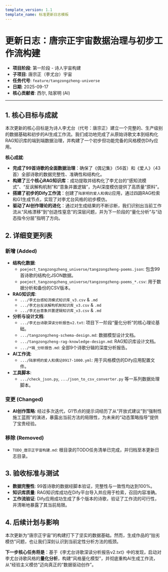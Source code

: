 ```yaml
---
template_version: 1.1
template_name: 标准更新日志模板
---
```


# 更新日志：唐宗正宇宙数据治理与初步工作流构建

- **项目阶段**: 第一阶段 - 诗人宇宙构建
- **子项目**: 唐宗正（李尤台）宇宙
- **任务代号**: `feature/tangzongzheng-universe`
- **日期**: 2025-09-17
- **核心贡献者**: 西尔, 陆家明 (AI)

---

## 1. 核心目标与成就

本次更新的核心目标是为诗人李尤台（代号：唐宗正）建立一个完整的、生产级别的数据基础和初步的AI生成工作流。我们成功地完成了从原始诗歌文本到结构化RAG知识库的端到端数据治理，并构建了一个初步但功能完备的风格模仿Dify应用。

**核心成就**:
- **完成了99首诗歌的全面数据治理**：确保了《偶记集》（56首）和《爱人》（43首）全部诗歌的数据完整性、准确性和结构化。
- **构建了三个核心RAG知识库**：成功提取并结构化了李尤台的“感知流模式”、“反讽解构机制”和“意象并置逻辑”，为AI深度模仿提供了高质量“原料”。
- **搭建了初步的Dify工作流**：创建了`陆家明的爱人和偶记`应用，通过四路RAG检索和G1生成节点，实现了对李尤台风格的初步模仿。
- **驱动了AI创作理论的进化**：通过对生成结果的不断诊断，我们识别出当前工作流从“风格漂移”到“创造性窒息”的深层问题，并为下一阶段的“量化分析”与“动态指令分层”指明了方向。

## 2. 详细变更列表

### 新增 (Added)

- **结构化数据**:
  - `poeject_tangzongzheng_universe/tangzongzheng-poems.json`: 包含99首诗歌的结构化JSON数据。
  - `poeject_tangzongzheng_universe/tangzongzheng-poems_*.csv`: 用于数据分析和备份的CSV版本。
- **RAG知识库**:
  - `.../李尤台感知流模式知识库_v3.csv` & `.md`
  - `.../李尤台反讽解构机制知识库_v3.csv` & `.md`
  - `.../李尤台意象并置逻辑知识库_v3.csv` & `.md`
- **分析与设计文档**:
  - `.../李尤台诗歌深读分析报告v2.txt`: 项目下一阶段“量化分析”的核心理论基础。
  - `.../tangzongzheng-schema-design.md`: 数据模型设计文档。
  - `.../tangzongzheng-rag-knowledge-design.md`: RAG知识库设计文档。
  - `.../*辑_分析报告.md`: 全部9个诗歌分辑的深度分析报告。
- **AI工作流**:
  - `.../陆家明的爱人和偶记0917-1000.yml`: 用于风格模仿的Dify应用配置文件。
- **工具脚本**:
  - `.../check_json.py`, `.../json_to_csv_converter.py` 等一系列数据处理脚本。

### 变更 (Changed)

- **AI创作策略**: 经过多次迭代，G1节点的提示词经历了从“开放式建议”到“强制性施工蓝图”的演进，暴露出当前方法的局限性，为未来的“动态策略指导”提供了宝贵经验。

### 移除 (Removed)

- `TODO_唐宗正宇宙构建.md`: 根目录的TODO任务清单已完成，并归档至本更新日志目录。

## 3. 验收标准与测试

- **数据完整性**: 99首诗歌的数据经脚本验证，完整性与一致性均达到100%。
- **知识库质量**: RAG知识库成功在Dify平台导入并应用于检索，召回内容准确。
- **工作流验证**: Dify应用成功生成了多个版本的诗歌，验证了工作流的可行性，并清晰地暴露了其当前局限。

## 4. 后续计划与影响

本次更新为“唐宗正宇宙”的构建打下了坚实的数据基础。然而，生成作品的“拙劣模仿”问题，也让我们深刻认识到当前定性分析方法的瓶颈。

**下一步核心任务将是**：基于《李尤台诗歌深读分析报告v2.txt》中的发现，启动对李尤台诗歌风格的**量化分析**，构建“风格量化模型”，并彻底重构AI生成工作流，从“经验主义模仿”迈向真正的“数据驱动创作”。
